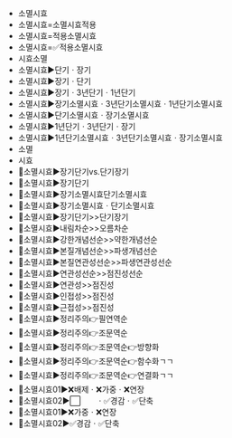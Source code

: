 - 소멸시효
- 소멸시효=소멸시효적용
- 소멸시효=적용소멸시효
- 소멸시효=✅적용소멸시효
- 시효소멸
- 소멸시효▶️단기ㆍ장기
- 소멸시효▶️장기ㆍ단기
- 소멸시효▶️장기ㆍ3년단기ㆍ1년단기
- 소멸시효▶️장기소멸시효ㆍ3년단기소멸시효ㆍ1년단기소멸시효
- 소멸시효▶️단기소멸시효ㆍ장기소멸시효
- 소멸시효▶️1년단기ㆍ3년단기ㆍ장기
- 소멸시효▶️1년단기소멸시효ㆍ3년단기소멸시효ㆍ장기소멸시효
- 소멸
- 시효
- 📌소멸시효▶️장기단기vs.단기장기
- 📌소멸시효▶️장기단기
- 📌소멸시효▶️장기소멸시효단기소멸시효
- 📌소멸시효▶️장기소멸시효ㆍ단기소멸시효
- 📌소멸시효▶️장기단기>>단기장기
- 📌소멸시효▶️내림차순>>오름차순
- 📌소멸시효▶️강한개념선순>>약한개념선순
- 📌소멸시효▶️본질개념선순>>파생개념선순
- 📌소멸시효▶️본질연관성선순>>파생연관성선순
- 📌소멸시효▶️연관성선순>>점진성선순
- 📌소멸시효▶️연관성>>점진성
- 📌소멸시효▶️인접성>>점진성
- 📌소멸시효▶️근접성>>점진성
- 📌소멸시효▶️정리주의👉필연역순
- 📌소멸시효▶️정리주의👉조문역순
- 📌소멸시효▶️정리주의👉조문역순👉방향화
- 📌소멸시효▶️정리주의👉조문역순👉함수화ㄱㄱ
- 📌소멸시효▶️정리주의👉조문역순👉연결화ㄱㄱ
- 🚩소멸시효01▶️❌배제ㆍ❌가중ㆍ❌연장
- 🚩소멸시효02▶️⬜　　ㆍ✅경감ㆍ✅단축
- 🔴소멸시효01▶️❌가중ㆍ❌연장
- 🔴소멸시효02▶️✅경감ㆍ✅단축